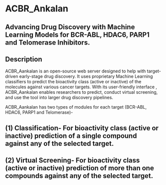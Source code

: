 # ACBR_Ankalan

## Advancing Drug Discovery with Machine Learning Models for BCR-ABL, HDAC6, PARP1 and Telomerase Inhibitors.

## Description 
ACBR_Aankalan is an open-source web server designed to help with target-driven early-stage drug discovery. It uses proprietary Machine Learning classifiers to predict the bioactivity class (active or inactive) of the molecules against various cancer targets.  With its user-friendly interface , ACBR_Aankalan enables researchers to predict, conduct virtual screening, and use the tool into larger drug discovery pipelines.

ACBR_Aankalan has two types of modules for each target (BCR-ABL, HDAC6, PARP1 and Telomerase)-

## (1) Classification- For bioactivity class (active or inactive) prediction of a single compound against any of the selected target.
## (2) Virtual Screening- For bioactivity class (active or inactive) prediction of more than one compounds against any of the selected target.
